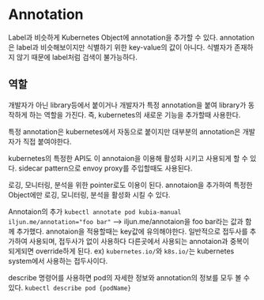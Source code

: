 # Annotation
Label과 비슷하게 Kubernetes Object에 annotation을 추가할 수 있다.
annotation은 label과 비슷해보이지만 식별하기 위한 key-value의 값이 아니다.
식별자가 존재하지 않기 때문에 label처럼 검색이 불가능하다.

## 역할
개발자가 아닌 library등에서 붙이거나 개발자가 특정 annotation을 붙여 library가 동작하게 하는 역할을 가진다. 즉, kubernetes의 새로운 기능을 추가할때 사용한다.

특정 annotation은 kubernetes에서 자동으로 붙이지만 대부분의 annotation은 개발자가 직접 붙여야한다.

kubernetes의 특정한 API도 이 annotaion을 이용해 활성화 시키고 사용되게 할 수 있다. sidecar pattern으로 envoy proxy를 주입할때도 사용된다.

로깅, 모니터링, 분석을 위한 pointer로도 이용이 된다. 
annotaion을 추가하여 특정한 Object에만 로깅, 모니터링, 분석을 활성화 시킬 수 있다.


Annotaion의 추가 
```kubectl annotate pod kubia-manual iljun.me/annotation="foo bar"```
--> iljun.me/annotaion을 foo bar라는 값과 함께 추가했다.
annotaion을 적용할때는 key값에 유의해야한다. 일반적으로 접두사를 추가하여 사용되며, 접두사가 없이 사용하다 다른곳에서 사용되는 annotaion과 중복이 되게되면 override하게 된다.
ex) `kubernetes.io/`와 `k8s.io/`는 kubernetes system에서 사용하는 접두사이다.


describe 명령어를 사용하면 pod의 자세한 정보와 annotation의 정보를 모두 볼 수 있다.
```kubectl describe pod {podName}```

